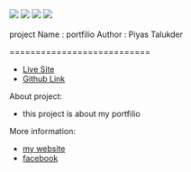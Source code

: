 <img src="Screenshot_14.png"/>
<img src="Screenshot_15.png"/>
<img src="Screenshot_16.png"/>
<img src="Screenshot_17.png"/>


<br/>
<br/>
project Name : portfilio  
Author : Piyas Talukder

===========================

- [Live Site](https://go-riders-67527.web.app/)
- [Github Link](https://piyas-talukder.web.app/)
 

About project:
 
- this project is about my portfilio


More information:
- [my website ](https://piyas-talukder.web.app/)
- [facebook](https://web.facebook.com/piyastalukderr/)



